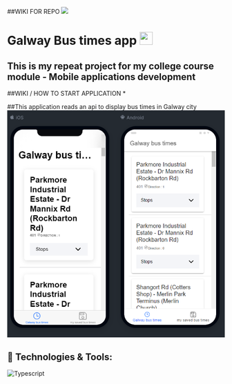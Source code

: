 ##WIKI FOR REPO
<img src="https://komconsultants.com/wp-content/uploads/2015/04/ATU-Logo-wide.jpg" />
<br>

# Galway Bus times app <img src="https://raw.githubusercontent.com/MartinHeinz/MartinHeinz/master/wave.gif" width="30px" height="30px" />

## This is my repeat project for my college course module - Mobile applications development


##WIKI / HOW TO START APPLICATION
* 


##This application reads an api to display bus times in Galway city
![What this app looks like](screenshot-emulator.PNG)
<br>

## 🔧 Technologies & Tools:

![Typescript](https://img.shields.io/badge/TypeScript-007ACC?style=for-the-badge&logo=typescript&logoColor=white)
